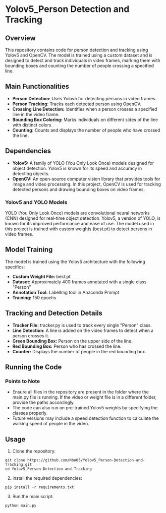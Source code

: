 # **Yolov5_Person Detection and Tracking** 

## Overview
This repository contains code for person detection and tracking using Yolov5 and OpenCV. The model is trained using a custom dataset and is designed to detect and track individuals in video frames, marking them with bounding boxes and counting the number of people crossing a specified line.

## Main Functionalities
- **Person Detection:** Uses Yolov5 for detecting persons in video frames.
- **Person Tracking:** Tracks each detected person using OpenCV.
- **Crossing Line Detection:** Identifies when a person crosses a specified line in the video frame.
- **Bounding Box Coloring:** Marks individuals on different sides of the line with distinct colors.
- **Counting:** Counts and displays the number of people who have crossed the line.
  
## Dependencies
- **Yolov5:** A family of YOLO (You Only Look Once) models designed for object detection. Yolov5 is known for its speed and accuracy in detecting objects.
- **OpenCV:** An open-source computer vision library that provides tools for image and video processing. In this project, OpenCV is used for tracking detected persons and drawing bounding boxes on video frames.

### Yolov5 and YOLO Models
YOLO (You Only Look Once) models are convolutional neural networks (CNN) designed for real-time object detection. Yolov5, a version of YOLO, is known for its improved performance and ease of use. The model used in this project is trained with custom weights (best.pt) to detect persons in video frames.

## Model Training
The model is trained using the Yolov5 architecture with the following specifics:

- **Custom Weight File:** best.pt
- **Dataset:** Approximately 400 frames annotated with a single class "Person"
- **Annotation Tool:** LabelImg tool in Anaconda Prompt
- **Training:** 150 epochs
  
## Tracking and Detection Details
- **Tracker File:** tracker.py is used to track every single "Person" class.
- **Line Detection:** A line is added on the video frames to detect when a person crosses it.
- **Green Bounding Box:** Person on the upper side of the line.
- **Red Bounding Box:** Person who has crossed the line.
- **Counter:** Displays the number of people in the red bounding box.
  
## Running the Code
### Points to Note
- Ensure all files in the repository are present in the folder where the main.py file is running. If the video or weight file is in a different folder, provide the paths accordingly.
- The code can also run on pre-trained Yolov5 weights by specifying the classes properly.
- Future versions may include a speed detection function to calculate the walking speed of people in the video.
  
## Usage

1. Clone the repository:

```
git clone https://github.com/Nbn03/Yolov5_Person-Detection-and-Tracking.git
cd Yolov5_Person-Detection-and-Tracking
```
2. Install the required dependencies:
```
pip install -r requirements.txt
```
3. Run the main script:
```
python main.py
```
